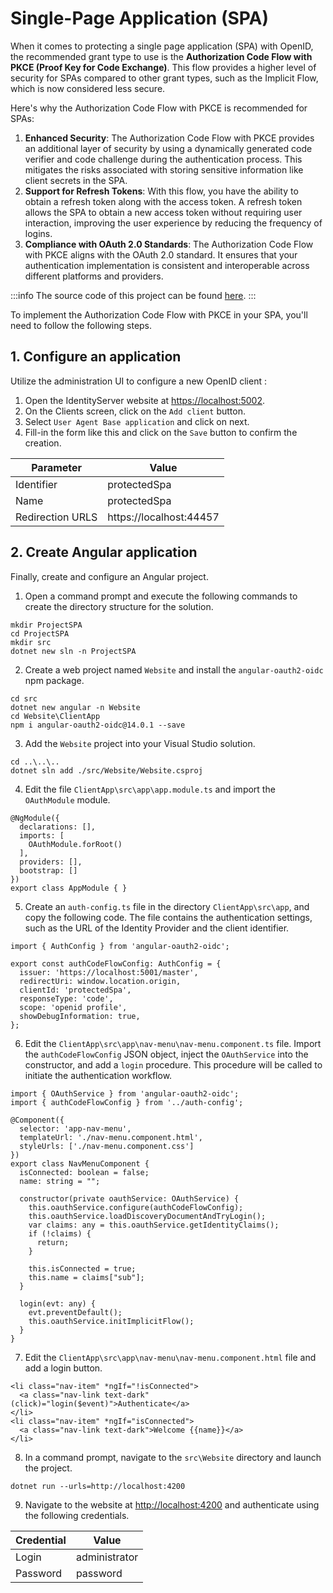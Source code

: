 # Single-Page Application (SPA)

When it comes to protecting a single page application (SPA) with OpenID, the recommended grant type to use is the **Authorization Code Flow with PKCE (Proof Key for Code Exchange)**. This flow provides a higher level of security for SPAs compared to other grant types, such as the Implicit Flow, which is now considered less secure.

Here's why the Authorization Code Flow with PKCE is recommended for SPAs:

1. **Enhanced Security**: The Authorization Code Flow with PKCE provides an additional layer of security by using a dynamically generated code verifier and code challenge during the authentication process. This mitigates the risks associated with storing sensitive information like client secrets in the SPA.
2. **Support for Refresh Tokens**: With this flow, you have the ability to obtain a refresh token along with the access token. A refresh token allows the SPA to obtain a new access token without requiring user interaction, improving the user experience by reducing the frequency of logins.
3. **Compliance with OAuth 2.0 Standards**: The Authorization Code Flow with PKCE aligns with the OAuth 2.0 standard. It ensures that your authentication implementation is consistent and interoperable across different platforms and providers.

:::info
The source code of this project can be found [here](https://github.com/simpleidserver/SimpleIdServer/tree/master/samples/ProjectSPA).
:::

To implement the Authorization Code Flow with PKCE in your SPA, you'll need to follow the following steps.

## 1. Configure an application

Utilize the administration UI to configure a new OpenID client :

1. Open the IdentityServer website at [https://localhost:5002](https://localhost:5002).
2. On the Clients screen, click on the `Add client` button.
3. Select `User Agent Base application` and click on next.
4. Fill-in the form like this and click on the `Save` button to confirm the creation.

| Parameter        | Value                         |
| ---------------- | ----------------------------- |
| Identifier       | protectedSpa                  |
| Name             | protectedSpa                  |
| Redirection URLS | https://localhost:44457       |

## 2. Create Angular application

Finally, create and configure an Angular project.

1. Open a command prompt and execute the following commands to create the directory structure for the solution.

```
mkdir ProjectSPA
cd ProjectSPA
mkdir src
dotnet new sln -n ProjectSPA
```

2. Create a web project named `Website` and install the `angular-oauth2-oidc` npm package.

```
cd src
dotnet new angular -n Website
cd Website\ClientApp
npm i angular-oauth2-oidc@14.0.1 --save
```

3. Add the `Website` project into your Visual Studio solution.

```
cd ..\..\..
dotnet sln add ./src/Website/Website.csproj
```

4. Edit the file `ClientApp\src\app\app.module.ts` and import the `OAuthModule` module.

```
@NgModule({
  declarations: [],
  imports: [
    OAuthModule.forRoot()
  ],
  providers: [],
  bootstrap: []
})
export class AppModule { }
```

5. Create an `auth-config.ts` file in the directory `ClientApp\src\app`, and copy the following code. The file contains the authentication settings, such as the URL of the Identity Provider and the client identifier.

```
import { AuthConfig } from 'angular-oauth2-oidc';

export const authCodeFlowConfig: AuthConfig = {
  issuer: 'https://localhost:5001/master',
  redirectUri: window.location.origin,
  clientId: 'protectedSpa',
  responseType: 'code',
  scope: 'openid profile',
  showDebugInformation: true,
};
```

6. Edit the `ClientApp\src\app\nav-menu\nav-menu.component.ts` file. Import the `authCodeFlowConfig` JSON object, inject the `OAuthService` into the constructor, and add a `login` procedure. This procedure will be called to initiate the authentication workflow.

```
import { OAuthService } from 'angular-oauth2-oidc';
import { authCodeFlowConfig } from '../auth-config';

@Component({
  selector: 'app-nav-menu',
  templateUrl: './nav-menu.component.html',
  styleUrls: ['./nav-menu.component.css']
})
export class NavMenuComponent {  
  isConnected: boolean = false;
  name: string = "";

  constructor(private oauthService: OAuthService) {
    this.oauthService.configure(authCodeFlowConfig);
    this.oauthService.loadDiscoveryDocumentAndTryLogin();
    var claims: any = this.oauthService.getIdentityClaims();
    if (!claims) {
      return;
    }

    this.isConnected = true;
    this.name = claims["sub"];
  }

  login(evt: any) {
    evt.preventDefault();
    this.oauthService.initImplicitFlow();
  }
}
```

7. Edit the `ClientApp\src\app\nav-menu\nav-menu.component.html` file and add a login button.

```
<li class="nav-item" *ngIf="!isConnected">
  <a class="nav-link text-dark" (click)="login($event)">Authenticate</a>
</li>
<li class="nav-item" *ngIf="isConnected">
  <a class="nav-link text-dark">Welcome {{name}}</a>
</li>
```

8. In a command prompt, navigate to the `src\Website` directory and launch the project.

```
dotnet run --urls=http://localhost:4200
```

9. Navigate to the website at [http://localhost:4200](http://localhost:4200) and authenticate using the following credentials.

| Credential | Value         |
| ---------- | ------------- |
| Login      | administrator |
| Password   | password      |